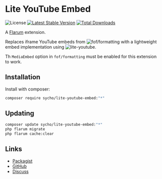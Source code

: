 # Lite YouTube Embed

![License](https://img.shields.io/badge/license-MIT-blue.svg) [![Latest Stable Version](https://img.shields.io/packagist/v/sycho/lite-youtube-embed.svg)](https://packagist.org/packages/sycho/lite-youtube-embed) [![Total Downloads](https://img.shields.io/packagist/dt/sycho/lite-youtube-embed.svg)](https://packagist.org/packages/sycho/lite-youtube-embed)

A [Flarum](http://flarum.org) extension.

Replaces iframe YouTube embeds from ![`fof/formatting`](https://github.com/FriendsOfFlarum/formatting) with a lightweight embed implementation using ![`lite-youtube`](https://github.com/justinribeiro/lite-youtube).

Th `MediaEmbed` option in `fof/formatting` must be enabled for this extension to work.

## Installation

Install with composer:

```sh
composer require sycho/lite-youtube-embed:"*"
```

## Updating

```sh
composer update sycho/lite-youtube-embed:"*"
php flarum migrate
php flarum cache:clear
```

## Links

- [Packagist](https://packagist.org/packages/sycho/lite-youtube-embed)
- [GitHub](https://github.com/sycho/lite-youtube-embed)
- [Discuss](https://discuss.flarum.org/d/PUT_DISCUSS_SLUG_HERE)
